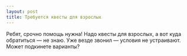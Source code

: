 ```yaml
---
layout: post 
title: Требуется квесты для взрослых 
--- 
```

Ребят, срочно помощь нужна! Надо квесты для взрослых, а вот куда обратиться — не знаю. Уже везде звонил — условия не устраивают. Может подкинете варианты?